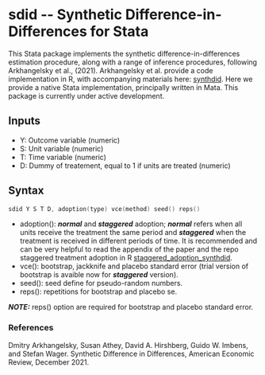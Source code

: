 # sdid -- Synthetic Difference-in-Differences for Stata

This Stata package implements the synthetic difference-in-differences estimation procedure, along with a range of inference procedures, following Arkhangelsky et al., (2021).  Arkhangelsky et al. provide a code implementation in R, with accompanying materials here: [synthdid](https://synth-inference.github.io/synthdid/). 
Here we provide a native Stata implementation, principally written in Mata.  This package is currently under active development.

## Inputs
+ Y: Outcome variable (numeric)
+ S: Unit variable (numeric)
+ T: Time variable (numeric)
+ D: Dummy of treatement, equal to 1 if units are treated (numeric)

## Syntax
```s
sdid Y S T D, adoption(type) vce(method) seed() reps()
```
+ adoption(): _**normal**_ and _**staggered**_ adoption; _**normal**_  refers when all units receive the treatment the same period and _**staggered**_ when the treatment is received in different periods of time. It is recommended and can be very helpful to read the appendix of the paper and the repo staggered treatment adoption in R [staggered_adoption_synthdid](https://github.com/zachporreca/staggered_adoption_synthdid).
+ vce(): bootstrap, jackknife and placebo standard error (trial version of bootstrap is avaible now for _**staggered**_ version). 
+ seed(): seed define for pseudo-random numbers.
+ reps(): repetitions for bootstrap and placebo se.

**_NOTE:_**  reps() option are required for bootstrap and placebo standard error.


### References
Dmitry Arkhangelsky, Susan Athey, David A. Hirshberg, Guido W. Imbens, and Stefan Wager. Synthetic Difference in Differences, American Economic Review, December 2021.

